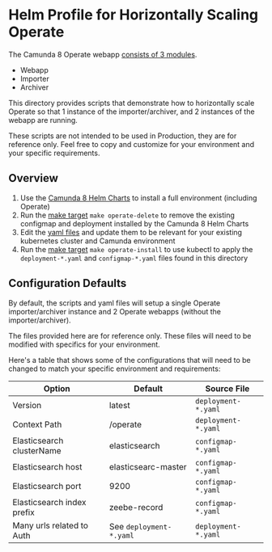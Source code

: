 # Helm Profile for Horizontally Scaling Operate

The Camunda 8 Operate webapp [consists of 3 modules](https://docs.camunda.io/docs/self-managed/operate-deployment/importer-and-archiver/). 
- Webapp
- Importer
- Archiver

This directory provides scripts that demonstrate how to horizontally scale Operate so that 1 instance of the importer/archiver, and 2 instances of the webapp are running. 

These scripts are not intended to be used in Production, they are for reference only. Feel free to copy and customize for your environment and your specific requirements. 

## Overview

1. Use the [Camunda 8 Helm Charts](https://github.com/camunda/camunda-platform-helm) to install a full environment (including Operate)
2. Run the [make target](./include/operate.mk) `make operate-delete` to remove the existing configmap and deployment installed by the Camunda 8 Helm Charts
3. Edit the [yaml files](./include) and update them to be relevant for your existing kubernetes cluster and Camunda environment
4. Run the [make target](./include/operate.mk) `make operate-install` to use kubectl to apply the `deployment-*.yaml` and `configmap-*.yaml` files found in this directory

## Configuration Defaults

By default, the scripts and yaml files will setup a single Operate importer/archiver instance and 2 Operate webapps (without the importer/archiver). 

The files provided here are for reference only. These files will need to be modified with specifics for your environment.

Here's a table that shows some of the configurations that will need to be changed to match your specific environment and requirements: 

| Option                     | Default                 | Source File           |
|----------------------------|-------------------------|-----------------------|
| Version                    | latest                  | `deployment-*.yaml`   |
| Context Path               | /operate                | `deployment-*.yaml`   |
| Elasticsearch clusterName  | elasticsearch           | `configmap-*.yaml`    |
| Elasticsearch host         | elasticsearc-master     | `configmap-*.yaml`    |
| Elasticsearch port         | 9200                    | `configmap-*.yaml`    |
| Elasticsearch index prefix | zeebe-record            | `configmap-*.yaml`    |
| Many urls related to Auth  | See `deployment-*.yaml` | `deployment-*.yaml`   |
